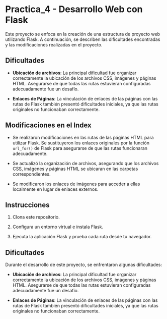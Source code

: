 # Practica_4 - Desarrollo Web con Flask

Este proyecto se enfoca en la creación de una estructura de proyecto web utilizando Flask. A continuación, se describen las dificultades encontradas y las modificaciones realizadas en el proyecto.

## Dificultades

- **Ubicación de archivos**: La principal dificultad fue organizar correctamente la ubicación de los archivos CSS, imágenes y páginas HTML. Asegurarse de que todas las rutas estuvieran configuradas adecuadamente fue un desafío.

- **Enlaces de Páginas**: La vinculación de enlaces de las páginas con las rutas de Flask también presentó dificultades iniciales, ya que las rutas originales no funcionaban correctamente.

## Modificaciones en el Index

- Se realizaron modificaciones en las rutas de las páginas HTML para utilizar Flask. Se sustituyeron los enlaces originales por la función `url_for()` de Flask para asegurarse de que las rutas funcionaran adecuadamente.

- Se actualizó la organización de archivos, asegurando que los archivos CSS, imágenes y páginas HTML se ubicaran en las carpetas correspondientes.

- Se modificaron los enlaces de imágenes para acceder a ellas localmente en lugar de enlaces externos.

## Instrucciones

1. Clona este repositorio.

2. Configura un entorno virtual e instala Flask.

3. Ejecuta la aplicación Flask y prueba cada ruta desde tu navegador.

## Dificultades

Durante el desarrollo de este proyecto, se enfrentaron algunas dificultades:

- **Ubicación de archivos**: La principal dificultad fue organizar correctamente la ubicación de los archivos CSS, imágenes y páginas HTML. Asegurarse de que todas las rutas estuvieran configuradas adecuadamente fue un desafío.

- **Enlaces de Páginas**: La vinculación de enlaces de las páginas con las rutas de Flask también presentó dificultades iniciales, ya que las rutas originales no funcionaban correctamente.

